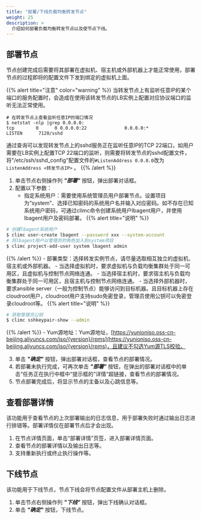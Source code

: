 ```yaml
---
title: "部署/下线负载均衡转发节点"
weight: 25
description: >
  介绍如何部署负载均衡转发节点以及使节点下线。
---
```


## 部署节点

节点创建完成后需要将其部署在虚拟机、宿主机或外部机器上才能正常使用，部署节点的过程即将的配置文件下发到绑定的虚拟机上面。

{{% alert title="注意" color="warning" %}}
当转发节点上有监听任意IP的某个端口的服务配置时，会造成在使用该转发节点的LB实例上配置对应协议端口的监听无法正常使用。
```
# 在转发节点上查看监听任意IP的端口情况
$ netstat -nlp |grep 0.0.0.0:
tcp        0      0 0.0.0.0:22              0.0.0.0:*               LISTEN      7120/sshd
```
通过查询可以发现转发节点上的sshd服务正在监听任意IP的TCP 22端口，如用户需要在LB实例上配置TCP 22端口的监听，则需要将转发节点的sshd配置文件，将"/etc/ssh/sshd_config"配置文件的`#ListenAddress 0.0.0.0`改为`ListenAddress <转发节点IP>` 。
{{% /alert %}}

1. 单击节点右侧操作列 **_"部署"_** 按钮，弹出部署对话框。
2. 配置以下参数：
    - 指定系统用户：需要使用系统管理员用户部署节点。设置项目为“system”、选择已知密码的系统用户名并输入对应密码。如不存在已知系统用户密码，可通过climc命令创建系统用户lbagent用户，并使用lbagent用户及密码部署。
{{% alert title="说明" %}}
```bash
# 创建lbagent系统用户
$ climc user-create lbagent --password xxx --system-account 
# 将lbagent用户以管理员的角色加入到system项目
$ climc project-add-user system lbagent admin
```
{{% /alert %}}
    - 部署类型：选择转发实例节点，请尽量选取相互独立的虚拟机、宿主机或外部机器。
        - 当选择虚拟机时，要求虚拟机与负载均衡集群处于同一可用区，且虚拟机与控制节点网络连通。
        - 当选择宿主机时，要求宿主机与负载均衡集群处于同一可用区，且宿主机与控制节点网络连通。
        - 当选择外部机器时，要求ansible server（一般为控制节点）能够访问到目标机器。且目标机器上存在cloudroot用户，cloudroot用户支持sudo免密登录，管理员使用公钥可以免密登录cloudroot等。 
{{% alert title="说明" %}}
```bash
# 获取管理员公钥
$ climc sshkeypair-show --admin
``` 
{{% /alert %}}
    - Yum源地址：Yum源地址，[https://yunioniso.oss-cn-beijing.aliyuncs.com/iso/{version}/rpms](https://yunioniso.oss-cn-beijing.aliyuncs.com/iso/{version}/rpms)，且建议不勾选Yum源TLS校验。
     
3. 单击 **_"确定"_** 按钮，弹出部署对话框，查看节点的部署情况。
4. 若部署未执行完成，可再次单击 **_"部署"_** 按钮，在弹出的部署对话框中的单击”任务正在执行中框中“提示框的”详情“超链接，查看节点的部署情况。
5. 节点部署完成后，将显示节点的主备以及心跳信息等。

## 查看部署详情

该功能用于查看节点的上次部署输出的日志信息，用于部署失败时通过输出日志进行排错等。部署详情仅在部署节点后才会出现。

1. 在节点详情页面，单击“部署详情”页签，进入部署详情页面。
2. 查看节点的部署详情以及输出日志等。
3. 支持重新执行或终止执行操作等。
 

## 下线节点

该功能用于下线节点，节点下线会将节点配置文件从部署主机上删除。

1. 单击节点右侧操作列 **_"下线"_** 按钮，弹出下线确认对话框。
2. 单击 **_"确定"_** 按钮，下线节点。